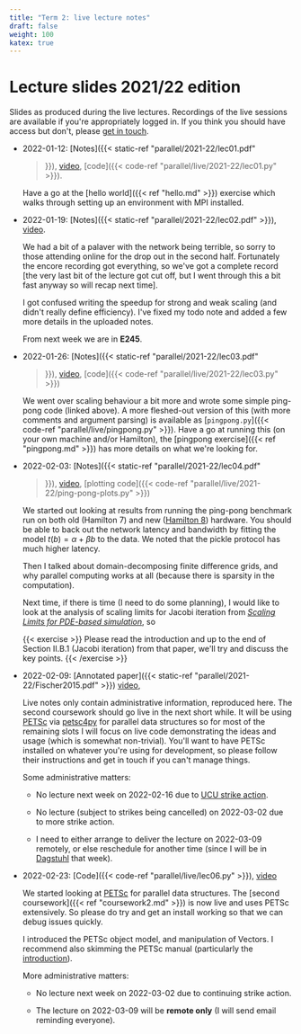 ```yaml
---
title: "Term 2: live lecture notes"
draft: false
weight: 100
katex: true
---
```


# Lecture slides 2021/22 edition

Slides as produced during the live lectures. Recordings of the live
sessions are available if you're appropriately logged in. If you think
you should have access but don't, please [get in
touch](mailto:lawrence.mitchell@durham.ac.uk).

- 2022-01-12: [Notes]({{< static-ref "parallel/2021-22/lec01.pdf"
  >}}),
  [video](https://durham.cloud.panopto.eu/Panopto/Pages/Viewer.aspx?id=a2578ab5-e2b9-4a41-ab71-ae1b00d784b0),
  [code]({{< code-ref "parallel/live/2021-22/lec01.py" >}}).
  
  Have a go at the [hello world]({{< ref "hello.md" >}}) exercise
  which walks through setting up an environment with MPI installed.

- 2022-01-19: [Notes]({{< static-ref "parallel/2021-22/lec02.pdf" >}}), [video](https://durham.cloud.panopto.eu/Panopto/Pages/Viewer.aspx?id=4ed36e00-5ef0-42dd-83c2-ae2100946181).

  We had a bit of a palaver with the network being terrible, so sorry
  to those attending online for the drop out in the second half.
  Fortunately the encore recording got everything, so we've got a
  complete record [the very last bit of the lecture got cut off, but I
  went through this a bit fast anyway so will recap next time].
  
  I got confused writing the speedup for strong and weak scaling (and
  didn't really define efficiency). I've fixed my todo note and added
  a few more details in the uploaded notes.

  From next week we are in **E245**.

- 2022-01-26: [Notes]({{< static-ref "parallel/2021-22/lec03.pdf"
  >}}),
  [video](https://durham.cloud.panopto.eu/Panopto/Pages/Viewer.aspx?id=0e3fe682-0bc2-4920-8fa6-ae2900dee766),
  [code]({{< code-ref "parallel/live/2021-22/lec03.py" >}})
  
  We went over scaling behaviour a bit more and wrote some simple
  ping-pong code (linked above). A more fleshed-out version of this
  (with more comments and argument parsing) is available as
  [`pingpong.py`]({{< code-ref "parallel/live/pingpong.py" >}}). Have
  a go at running this (on your own machine and/or Hamilton), the
  [pingpong exercise]({{< ref "pingpong.md" >}}) has more details on
  what we're looking for.

- 2022-02-03: [Notes]({{< static-ref "parallel/2021-22/lec04.pdf"
  >}}), [video](https://durham.cloud.panopto.eu/Panopto/Pages/Viewer.aspx?id=adb7447d-11dc-4664-8c86-ae3000d794a0), [plotting code]({{< code-ref
  "parallel/live/2021-22/ping-pong-plots.py" >}})
  
  We started out looking at results from running the ping-pong
  benchmark run on both old (Hamilton 7) and new ([Hamilton
  8](https://www.dur.ac.uk/arc/hamilton/migration/)) hardware. You
  should be able to back out the network latency and bandwidth by
  fitting the model $t(b) = \alpha + \beta b$ to the data. We noted
  that the pickle protocol has much higher latency.
  
  Then I talked about domain-decomposing finite difference grids, and
  why parallel computing works at all (because there is sparsity in
  the computation).
  
  Next time, if there is time (I need to do some planning), I would
  like to look at the analysis of scaling limits for
  Jacobi iteration from [_Scaling Limits for
  PDE-based
  simulation_](http://www.mcs.anl.gov/papers/P5347-0515.pdf), so

  {{< exercise >}}
  Please read the introduction and up to the end of Section II.B.1
  (Jacobi iteration) from that paper, we'll try and discuss the key
  points.
  {{< /exercise >}}

- 2022-02-09: [Annotated paper]({{< static-ref
  "parallel/2021-22/Fischer2015.pdf" >}})
  [video](https://durham.cloud.panopto.eu/Panopto/Pages/Viewer.aspx?id=56478af1-c709-4cbe-9d87-ae3700d56272),
  
  
  Live notes only contain administrative information, reproduced here.
  The second coursework should go live in the next short while. It
  will be using [PETSc](https://petsc.org/) via
  [petsc4py](https://pypi.org/project/petsc4py/) for parallel data
  structures so for most of the remaining slots I will focus on live
  code demonstrating the ideas and usage (which is somewhat
  non-trivial). You'll want to have PETSc installed on whatever you're
  using for development, so please follow their instructions and get
  in touch if you can't manage things.
  
  Some administrative matters:
  
  - No lecture next week on 2022-02-16 due to [UCU strike
    action](https://www.ucu.org.uk/article/11896/Why-were-taking-action).
    
  - No lecture (subject to strikes being cancelled) on 2022-03-02 due
    to more strike action.
    
  - I need to either arrange to deliver the lecture on 2022-03-09
    remotely, or else reschedule for another time (since I will be in
    [Dagstuhl](https://dagstuhl.de) that week).

- 2022-02-23: [Code]({{< code-ref "parallel/live/lec06.py" >}}),
  [video](https://durham.cloud.panopto.eu/Panopto/Pages/Viewer.aspx?id=365190be-a98b-45cd-8e11-ae4500d750f9)
  
  We started looking at [PETSc](https://petsc.org/) for parallel data
  structures. The [second coursework]({{< ref "coursework2.md" >}}) is
  now live and uses PETSc extensively. So please do try and get an
  install working so that we can debug issues quickly.
  
  I introduced the PETSc object model, and manipulation of Vectors. I
  recommend also skimming the PETSc manual (particularly the
  [introduction](https://petsc.org/release/docs/manual/getting_started/)).
  
  More administrative matters:
  
  - No lecture next week on 2022-03-02 due to continuing strike
    action.

  - The lecture on 2022-03-09 will be **remote only** (I will send
    email reminding everyone).

